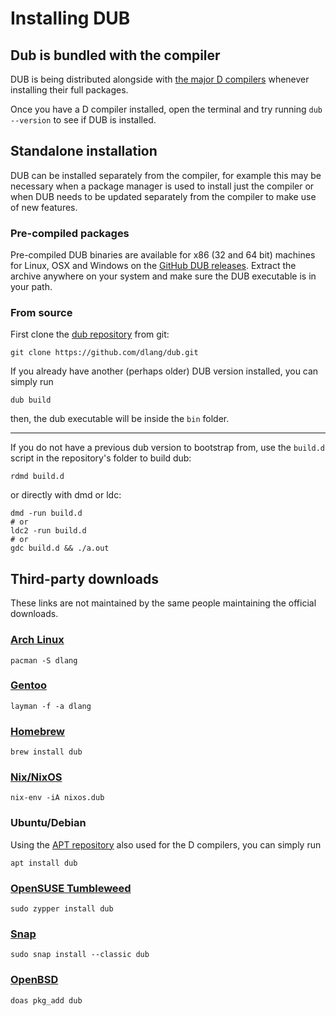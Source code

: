# Installing DUB

## Dub is bundled with the compiler

DUB is being distributed alongside with [the major D compilers](https://dlang.org/download.html) whenever installing their full packages.

Once you have a D compiler installed, open the terminal and try running `dub --version` to see if DUB is installed.

## Standalone installation

DUB can be installed separately from the compiler, for example this may be necessary when a package manager is used to install just the compiler or when DUB needs to be updated separately from the compiler to make use of new features.

### Pre-compiled packages

Pre-compiled DUB binaries are available for x86 (32 and 64 bit) machines for Linux, OSX and Windows on the [GitHub DUB releases](https://github.com/dlang/dub/releases). Extract the archive anywhere on your system and make sure the DUB executable is in your path.

### From source

First clone the [dub repository](https://github.com/dlang/dub) from git:

```
git clone https://github.com/dlang/dub.git
```

If you already have another (perhaps older) DUB version installed, you can simply run

```
dub build
```

then, the dub executable will be inside the `bin` folder.

---

If you do not have a previous dub version to bootstrap from, use the `build.d` script in the repository's folder to build dub:

```
rdmd build.d
```

or directly with dmd or ldc:

```
dmd -run build.d
# or
ldc2 -run build.d
# or
gdc build.d && ./a.out
```

## Third-party downloads

These links are not maintained by the same people maintaining the official downloads.

<div markdown="1" class="install os-arch">

### [Arch Linux](https://wiki.archlinux.org/index.php/D_(programming_language))

```
pacman -S dlang
```

</div>

<div markdown="1" class="install os-gentoo">

### [Gentoo](https://wiki.gentoo.org/wiki/Dlang)

```
layman -f -a dlang
```

</div>

<div markdown="1" class="install os-homebrew">

### [Homebrew](https://formulae.brew.sh/formula/dub)

```
brew install dub
```

</div>

<div markdown="1" class="install os-nix">

### [Nix/NixOS](https://search.nixos.org/packages?show=dub&query=dub)

```
nix-env -iA nixos.dub
```

</div>

<div markdown="1" class="install os-ubuntu">

### Ubuntu/Debian

Using the [APT repository](http://d-apt.sourceforge.net/) also used for the D compilers, you can simply run

```
apt install dub
```

</div>

<div markdown="1" class="install os-opensuse">

### [OpenSUSE Tumbleweed](https://build.opensuse.org/package/show/devel:languages:D/dub)

```
sudo zypper install dub
```

</div>

<div markdown="1" class="install os-snap">

### [Snap](https://snapcraft.io/dub)

```
sudo snap install --classic dub
```

</div>

<div markdown="1" class="install os-openbsd">

### [OpenBSD](https://openports.se/devel/dub)

```
doas pkg_add dub
```

</div>
